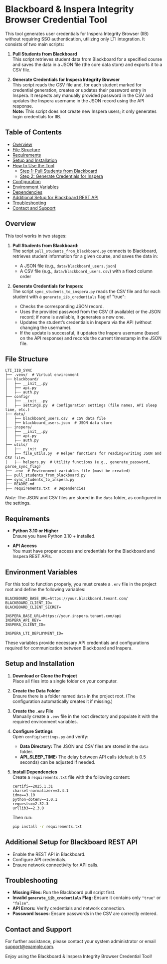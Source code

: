# Blackboard & Inspera Integrity Browser Credential Tool

This tool generates user credentials for Inspera Integrity Browser (IIB) without requiring SSO authentication, utilizing only LTI integration. It consists of two main scripts:

1. **Pull Students from Blackboard**  
   This script retrieves student data from Blackboard for a specified course and saves the data in a JSON file (the core data store) and exports it to a CSV file.

2. **Generate Credentials for Inspera Integrity Browser**  
   This script reads the CSV file and, for each student marked for credential generation, creates or updates their password entry in Inspera. It respects any manually provided password in the CSV and updates the Inspera username in the JSON record using the API response.  
   **Note:** This script does not create new Inspera users; it only generates login credentials for IIB.

## Table of Contents

- [Overview](#overview)
- [File Structure](#file-structure)
- [Requirements](#requirements)
- [Setup and Installation](#setup-and-installation)
- [How to Use the Tool](#how-to-use-the-tool)
  - [Step 1: Pull Students from Blackboard](#step-1-pull-students-from-blackboard)
  - [Step 2: Generate Credentials for Inspera](#step-2-generate-credentials-for-inspera)
- [Configuration](#configuration)
- [Environment Variables](#environment-variables)
- [Dependencies](#dependencies)
- [Additional Setup for Blackboard REST API](#additional-setup-for-blackboard-rest-api)
- [Troubleshooting](#troubleshooting)
- [Contact and Support](#contact-and-support)

## Overview

This tool works in two stages:

1. **Pull Students from Blackboard:**  
   The script `pull_students_from_blackboard.py` connects to Blackboard, retrieves student information for a given course, and saves the data in:
   - A JSON file (e.g., `data/blackboard_users.json`)
   - A CSV file (e.g., `data/blackboard_users.csv`) with a fixed column order

2. **Generate Credentials for Inspera:**  
   The script `sync_students_to_inspera.py` reads the CSV file and for each student with a `generate_iib_credentials` flag of "true":
   - Checks the corresponding JSON record.
   - Uses the provided password from the CSV (if available) or the JSON record; if none is available, it generates a new one.
   - Updates the student’s credentials in Inspera via the API (without changing the username).
   - If the update is successful, it updates the Inspera username (based on the API response) and records the current timestamp in the JSON file.

## File Structure

```
LTI_IIB_SYNC
├── .venv/  # Virtual environment
├── blackboard/
│   ├── __init__.py
│   ├── api.py
│   ├── auth.py
├── config/
│   ├── __init__.py
│   ├── settings.py  # Configuration settings (file names, API sleep time, etc.)
├── data/
│   ├── blackboard_users.csv  # CSV data file
│   ├── blackboard_users.json  # JSON data store
├── inspera/
│   ├── __init__.py
│   ├── api.py
│   ├── auth.py
├── utils/
│   ├── __init__.py
│   ├── file_utils.py  # Helper functions for reading/writing JSON and CSV files
│   ├── helpers.py  # Utility functions (e.g., generate_password, parse_sync_flag)
├── .env  # Environment variables file (must be created)
├── pull_students_from_blackboard.py
├── sync_students_to_inspera.py
├── README.md
├── requirements.txt  # Dependencies
```

*Note:* The JSON and CSV files are stored in the `data` folder, as configured in the settings.

## Requirements

- **Python 3.10 or Higher**  
  Ensure you have Python 3.10 + installed.

- **API Access**  
  You must have proper access and credentials for the Blackboard and Inspera REST APIs.

## Environment Variables

For this tool to function properly, you must create a `.env` file in the project root and define the following variables:

```
BLACKBOARD_BASE_URL=https://your.blackboard.tenant.com/
BLACKBOARD_CLIENT_ID=
BLACKBOARD_CLIENT_SECRET=

INSPERA_BASE_URL=https://your.inspera.tenant.com/api
INSPERA_API_KEY=
INSPERA_CLIENT_ID=

INSPERA_LTI_DEPLOYMENT_ID=
```

These variables provide necessary API credentials and configurations required for communication between Blackboard and Inspera.

## Setup and Installation

1. **Download or Clone the Project**  
   Place all files into a single folder on your computer.

2. **Create the Data Folder**  
   Ensure there is a folder named `data` in the project root. (The configuration automatically creates it if missing.)

3. **Create the `.env` File**  
   Manually create a `.env` file in the root directory and populate it with the required environment variables.

4. **Configure Settings**  
   Open `config/settings.py` and verify:
   - **Data Directory:** The JSON and CSV files are stored in the `data` folder.
   - **API_SLEEP_TIME:** The delay between API calls (default is 0.5 seconds) can be adjusted if needed.

5. **Install Dependencies**  
   Create a `requirements.txt` file with the following content:

   ```
   certifi==2025.1.31
   charset-normalizer==3.4.1
   idna==3.10
   python-dotenv==1.0.1
   requests==2.32.3
   urllib3==2.3.0
   ```

   Then run:
   ```bash
   pip install -r requirements.txt
   ```

## Additional Setup for Blackboard REST API

- Enable the REST API in Blackboard.
- Configure API credentials.
- Ensure network connectivity for API calls.

## Troubleshooting

- **Missing Files:** Run the Blackboard pull script first.
- **Invalid `generate_iib_credentials` Flag:** Ensure it contains only `"true"` or `"false"`.
- **API Errors:** Verify credentials and network connection.
- **Password Issues:** Ensure passwords in the CSV are correctly entered.

## Contact and Support

For further assistance, please contact your system administrator or email [support@example.com](mailto:support@example.com).

Enjoy using the Blackboard & Inspera Integrity Browser Credential Tool!

